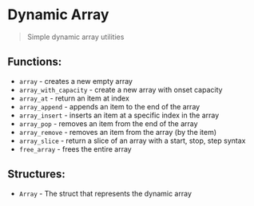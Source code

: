 # Dynamic Array
> Simple dynamic array utilities

## Functions:
- `array` - creates a new empty array
- `array_with_capacity` - create a new array with onset capacity
- `array_at` - return an item at index 
- `array_append` - appends an item to the end of the array
- `array_insert` - inserts an item at a specific index in the array
- `array_pop` - removes an item from the end of the array
- `array_remove` - removes an item from the array (by the item)
- `array_slice` - return a slice of an array with a start, stop, step syntax
- `free_array` - frees the entire array

## Structures:
- `Array` - The struct that represents the dynamic array